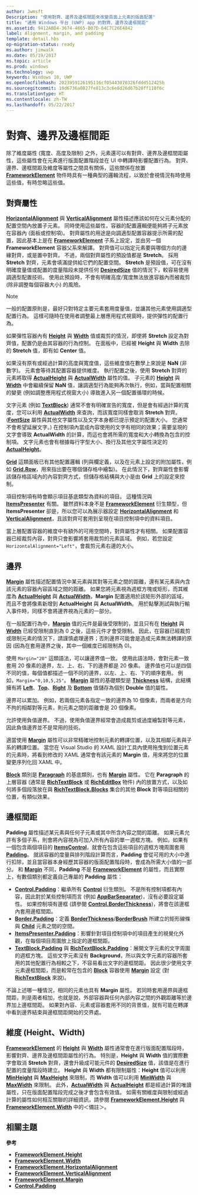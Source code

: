```yaml
---
author: Jwmsft
Description: "使用對齊、邊界及邊框間距來改變頁面上元素的版面配置"
title: "通用 Windows 平台 (UWP) app 的對齊、邊界及邊框間距"
ms.assetid: 9412ABD4-3674-4865-B07D-64C7C26E4842
label: Alignment, margin, and padding
template: detail.hbs
op-migration-status: ready
ms.author: jimwalk
ms.date: 05/19/2017
ms.topic: article
ms.prod: windows
ms.technology: uwp
keywords: Windows 10, UWP
ms.openlocfilehash: 2023959126195116cf05443070326fddd512425b
ms.sourcegitcommit: 10d6736a0827fe813c3c6e8d26d67b20ff110f6c
ms.translationtype: HT
ms.contentlocale: zh-TW
ms.lasthandoff: 05/22/2017
---
```

# <a name="alignment-margin-and-padding"></a>對齊、邊界及邊框間距

除了維度屬性 (寬度、高度及限制) 之外，元素還可以有對齊、邊界及邊框間距屬性，這些屬性會在元素進行版面配置階段並在 UI 中轉譯時影響配置行為。 對齊、邊界、邊框間距及維度等屬性之間具有關係，這些關係在放置 [**FrameworkElement**](https://msdn.microsoft.com/library/windows/apps/br208706) 物件時具有一種典型的邏輯流程，以致於會視情況有時使用這些值，有時忽略這些值。

## <a name="alignment-properties"></a>對齊屬性

[**HorizontalAlignment**](https://msdn.microsoft.com/library/windows/apps/br208720) 與 [**VerticalAlignment**](https://msdn.microsoft.com/library/windows/apps/br208749) 屬性描述應該如何在父元素分配的配置空間內放置子元素。 同時使用這些屬性，容器的配置邏輯便能夠將子元素放在容器內 (面板或控制項)。 對齊屬性的用途是向調適型配置容器提示所需的配置，因此基本上是在 [**FrameworkElement**](https://msdn.microsoft.com/library/windows/apps/br208706) 子系上設定，並由另一個 **FrameworkElement** 容器父系來解譯。 對齊值可以指定元素要與哪個方向的邊緣對齊，或是置中對齊。 不過，兩個對齊屬性的預設值都是 **Stretch**。 採用 **Stretch** 對齊，元素會填滿提供給它們的配置空間。 **Stretch** 是預設值，可在沒有明確度量值或配置的度量階段未提供任何 [**DesiredSize**](https://msdn.microsoft.com/library/windows/apps/br208921) 值的情況下，較容易使用調適型配置技術。 使用此預設時，不會有明確高度/寬度無法放進容器內而被裁剪 (除非調整每個容器大小) 的風險。

> [!NOTE]
> 一般的配置原則是，最好只對特定主要元素套用度量值，並讓其他元素使用調適型配置行為。 這樣可隨時在使用者調整最上層應用程式視窗時，提供彈性的配置行為。

 
如果彈性容器內有 [**Height**](https://msdn.microsoft.com/library/windows/apps/br208718) 與 [**Width**](https://msdn.microsoft.com/library/windows/apps/br208751) 值或裁剪的情況，即使將 **Stretch** 設定為對齊值，配置仍是由其容器的行為控制。 在面板中，已經被 **Height** 與 **Width** 去除的 **Stretch** 值，即有如 **Center** 值。

如果沒有原有或經過計算的高度與寬度值，這些維度值在數學上來說是 **NaN** (非數字)。 元素會等待其配置容器提供維度。 執行配置之後，使用 **Stretch** 對齊的元素將取得 [**ActualHeight**](https://msdn.microsoft.com/library/windows/apps/br208707) 與 [**ActualWidth**](https://msdn.microsoft.com/library/windows/apps/br208709) 屬性的值。 子元素的 [**Height**](https://msdn.microsoft.com/library/windows/apps/br208718) 與 [**Width**](https://msdn.microsoft.com/library/windows/apps/br208751) 中會繼續保留 **NaN** 值，讓調適型行為能夠再次執行，例如，當與配置相關的變更 (例如調整應用程式視窗大小) 導致進入另一個配置循環的時候。

文字元素 (例如 [**TextBlock**](https://msdn.microsoft.com/library/windows/apps/br209652)) 通常不會有明確宣告的寬度，但是會有經過計算的寬度，您可以利用 [**ActualWidth**](https://msdn.microsoft.com/library/windows/apps/br208709) 來查詢，而該寬度同樣會取消 **Stretch** 對齊。 ([**FontSize**](https://msdn.microsoft.com/library/windows/apps/br209657) 屬性與其他文字屬性以及文字本身都已提示預定的配置大小。 您通常不會希望延展文字。) 在控制項內當成內容使用的文字有相同的效果；需要呈現的文字會導致 **ActualWidth** 的計算，而這也會將所需的寬度和大小轉換為包含的控制項。 文字元素也會有根據每行字型大小、換行及其他文字屬性決定的 [**ActualHeight**](https://msdn.microsoft.com/library/windows/apps/br208707)。

[**Grid**](https://msdn.microsoft.com/library/windows/apps/br242704) 這類面板已有其他配置邏輯 (列與欄定義，以及在元素上設定的附加屬性，例如 [**Grid.Row**](https://msdn.microsoft.com/library/windows/apps/hh759795)，用來指出要在哪個儲存格中繪製)。 在此情況下，對齊屬性會影響該儲存格區域內的內容對齊方式，但儲存格結構與大小是由 **Grid** 上的設定來控制。

項目控制項有時會顯示項目基底類型為資料的項目。 這種情況與 [**ItemsPresenter**](https://msdn.microsoft.com/library/windows/apps/br242843) 有關。 雖然資料本身不是 [**FrameworkElement**](https://msdn.microsoft.com/library/windows/apps/br208706) 衍生類型，但 **ItemsPresenter** 卻是，所以您可以為展示器設定 [**HorizontalAlignment**](https://msdn.microsoft.com/library/windows/apps/br208720) 和 [**VerticalAlignment**](https://msdn.microsoft.com/library/windows/apps/br208749)，且該對齊可套用到呈現在項目控制項中的資料項目。

當上層配置容器的維度中有額外的可用空間時，對齊屬性才有相關。 如果配置容器已經裁剪內容，對齊只會影響將套用裁剪的元素區域。 例如，若您設定 `HorizontalAlignment="Left"`，會裁剪元素右邊的大小。

## <a name="margin"></a>邊界

[**Margin**](https://msdn.microsoft.com/library/windows/apps/br208724) 屬性描述配置情況中某元素與其對等元素之間的距離，還有某元素與內含該元素的容器內容區域之間的距離。 如果您將元素視為週框方塊或矩形，而其維度為 [**ActualHeight**](https://msdn.microsoft.com/library/windows/apps/br208707) 與 [**ActualWidth**](https://msdn.microsoft.com/library/windows/apps/br208709)，**Margin** 配置適用於該矩形外部的區域，而且不會將像素新增到 **ActualHeight** 與 **ActualWidth**。 用於點擊測試與執行輸入事件時，同樣不會將邊界視為元素的一部分。

在一般配置行為中，[**Margin**](https://msdn.microsoft.com/library/windows/apps/br208724) 值的元件是最後受限制的，並且只有在 [**Height**](https://msdn.microsoft.com/library/windows/apps/br208718) 與 [**Width**](https://msdn.microsoft.com/library/windows/apps/br208751) 已經受限制直到為 0 之後，這些元件才會受限制。 因此，在容器已經裁剪或限制元素的情況下，請謹慎處理邊界；否則邊界可能會是造成元素無法轉譯的原因 (因為在套用邊界之後，其中一個維度已經限制為 0)。

使用 `Margin="20"` 這類語法，可以讓邊界值一致。 使用此語法時，會對元素一致套用 20 像素的邊界，左、上、右、下的邊界都是 20 像素。 邊界值也可以是四個不同的值，每個值都描述一個不同的邊界，以左、上、右、下的順序套用。 例如，`Margin="0,10,5,25"`。 [**Margin**](https://msdn.microsoft.com/library/windows/apps/br208724) 屬性的基礎類型是 [**Thickness**](https://msdn.microsoft.com/library/windows/apps/br208864) 結構，此結構擁有將 [**Left**](https://msdn.microsoft.com/library/windows/apps/hh673893)、[**Top**](https://msdn.microsoft.com/library/windows/apps/hh673840)、[**Right**](https://msdn.microsoft.com/library/windows/apps/hh673881) 及 [**Bottom**](https://msdn.microsoft.com/library/windows/apps/hh673775) 值儲存為個別 **Double** 值的屬性。

邊界可以累加。 例如，若兩個元素各指定一致的邊界為 10 個像素，而兩者是方向不拘的相鄰對等元素，則元素之間的距離會是 20 個像素。

允許使用負值邊界。 不過，使用負值邊界經常會造成裁剪或過度繪製對等元素，因此負值邊界並不是常用的技術。

適當使用 [**Margin**](https://msdn.microsoft.com/library/windows/apps/br208724) 屬性可以非常精確地控制元素的轉譯位置，以及其相鄰元素與子系的轉譯位置。 當您在 Visual Studio 的 XAML 設計工具內使用拖曳到位置元素的元素時，將看到修改的 XAML 通常會有該元素的 **Margin** 值，用來將您的位置變更序列化回 XAML 中。

[**Block**](https://msdn.microsoft.com/library/windows/apps/br244379) 類別是 [**Paragraph**](https://msdn.microsoft.com/library/windows/apps/br244503) 的基底類別，也有 [**Margin**](https://msdn.microsoft.com/library/windows/apps/jj191725) 屬性。 它在 **Paragraph** 的上層容器 (通常是 [**RichTextBlock**](https://msdn.microsoft.com/library/windows/apps/br227565) 或 [**RichEditBox**](https://msdn.microsoft.com/library/windows/apps/br227548) 物件) 內的放置方式，以及如何將多個段落放在與 [**RichTextBlock.Blocks**](https://msdn.microsoft.com/library/windows/apps/br244347) 集合的其他 **Block** 對等項目相關的位置，有類似效果。

## <a name="padding"></a>邊框間距

**Padding** 屬性描述某元素與任何子元素或其中所含內容之間的距離。 如果元素允許有多個子系，則會將內容視為可加入所有內容的單一週框方塊。 例如，如果有一個包含兩個項目的 [**ItemsControl**](https://msdn.microsoft.com/library/windows/apps/br242803)，就會在包含這些項目的週框方塊周圍套用 [**Padding**](https://msdn.microsoft.com/library/windows/apps/br209459)。 就該容器的度量與排列階段計算而言，**Padding** 會從可用的大小中進行扣除，並且當容器本身經歷其容器的版面配置階段時，會成為所需大小值的一部分。 和 [**Margin**](https://msdn.microsoft.com/library/windows/apps/br208724) 不同，**Padding** 不是 [**FrameworkElement**](https://msdn.microsoft.com/library/windows/apps/br208706) 的屬性，而且實際上，有數個類別都定義自己專屬的 **Padding** 屬性：

-   [**Control.Padding**](https://msdn.microsoft.com/library/windows/apps/br209459)：繼承所有 [**Control**](https://msdn.microsoft.com/library/windows/apps/br209390) 衍生類別。 不是所有控制項都有內容，因此對於某些控制項而言 (例如 [**AppBarSeparator**](https://msdn.microsoft.com/library/windows/apps/dn279268))，沒有必要設定屬性。 如果控制項有邊框 (請參閱 [**Control.BorderThickness**](https://msdn.microsoft.com/library/windows/apps/br209399))，將會在該邊框內套用邊框間距。
-   [**Border.Padding**](https://msdn.microsoft.com/library/windows/apps/br209263)：定義 [**BorderThickness**](https://msdn.microsoft.com/library/windows/apps/br209256)/[**BorderBrush**](https://msdn.microsoft.com/library/windows/apps/br209254) 所建立的矩形線條與 [**Child**](https://msdn.microsoft.com/library/windows/apps/br209258) 元素之間的空間。
-   [**ItemsPresenter.Padding**](https://msdn.microsoft.com/library/windows/apps/hh968021)：影響針對項目控制項中的項目產生的視覺化外觀，在每個項目周圍放上指定的邊框間距。
-   [**TextBlock.Padding**](https://msdn.microsoft.com/library/windows/apps/br209673) 與 [**RichTextBlock.Padding**](https://msdn.microsoft.com/library/windows/apps/br227596)：展開文字元素的文字周圍的週框方塊。 這些文字元素沒有 **Background**，所以與文字元素的容器所套用的其他配置行為相較之下，不容易看出文字的邊框間距。 因此很少使用文字元素邊框間距，而是較常在包含的 [**Block**](https://msdn.microsoft.com/library/windows/apps/jj191725) 容器使用 [**Margin**](https://msdn.microsoft.com/library/windows/apps/br244379) 設定 (對 [**RichTextBlock**](https://msdn.microsoft.com/library/windows/apps/br227565) 來說)。

不論上述哪一種情況，相同的元素也具有 **Margin** 屬性。 若同時套用邊界與邊框間距，則是兩者相加，也就是說，外部容器與任何內部內容之間的外觀距離等於邊界加上邊框間距。 如果對內容、元素或容器套用不同的背景值，就有可能在轉譯中看到邊界結束與邊框間距開始的交界處。

## <a name="dimensions-height-width"></a>維度 (Height、Width)

[**FrameworkElement**](https://msdn.microsoft.com/library/windows/apps/br208718) 的 [**Height**](https://msdn.microsoft.com/library/windows/apps/br208751) 與 [**Width**](https://msdn.microsoft.com/library/windows/apps/br208706) 屬性通常會在進行版面配置階段時，影響對齊、邊界及邊框間距屬性的行為。 特別是，**Height** 與 **Width** 值的實際數字會取消 **Stretch** 對齊，還會升級成可能元件的 [**DesiredSize**](https://msdn.microsoft.com/library/windows/apps/br208921) 值，該值是在進行配置的度量階段時建立。 **Height** 與 **Width** 都有限制屬性：**Height** 值可以利用 [**MinHeight**](https://msdn.microsoft.com/library/windows/apps/br208731) 與 [**MaxHeight**](https://msdn.microsoft.com/library/windows/apps/br208726) 來限制，而 **Width** 值可以利用 [**MinWidth**](https://msdn.microsoft.com/library/windows/apps/br208733) 與 [**MaxWidth**](https://msdn.microsoft.com/library/windows/apps/br208728) 來限制。 此外，[**ActualWidth**](https://msdn.microsoft.com/library/windows/apps/br208709) 與 [**ActualHeight**](https://msdn.microsoft.com/library/windows/apps/br208707) 都是經過計算的唯讀屬性，只在版面配置階段完成之後才會包含有效值。 如需有關維度與限制或經過計算的屬性如何相互關聯的詳細資訊，請參閱 [**FrameworkElement.Height**](https://msdn.microsoft.com/library/windows/apps/br208718) 與 [**FrameworkElement.Width**](https://msdn.microsoft.com/library/windows/apps/br208751) 中的＜備註＞。

## <a name="related-topics"></a>相關主題

**參考**

* [**FrameworkElement.Height**](https://msdn.microsoft.com/library/windows/apps/br208718)
* [**FrameworkElement.Width**](https://msdn.microsoft.com/library/windows/apps/br208751)
* [**FrameworkElement.HorizontalAlignment**](https://msdn.microsoft.com/library/windows/apps/br208720)
* [**FrameworkElement.VerticalAlignment**](https://msdn.microsoft.com/library/windows/apps/br208749)
* [**FrameworkElement.Margin**](https://msdn.microsoft.com/library/windows/apps/br208724)
* [**Control.Padding**](https://msdn.microsoft.com/library/windows/apps/br209459)
